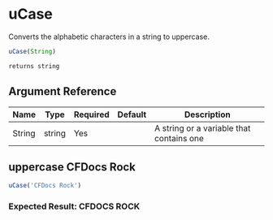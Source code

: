 # uCase

 Converts the alphabetic characters in a string to uppercase.

```javascript
uCase(String)
```

```javascript
returns string
```

## Argument Reference

| Name | Type | Required | Default | Description |
| --- | --- | --- | --- | --- |
| String | string | Yes |  | A string or a variable that contains one |

## uppercase CFDocs Rock

```javascript
uCase('CFDocs Rock')
```

### Expected Result: CFDOCS ROCK
